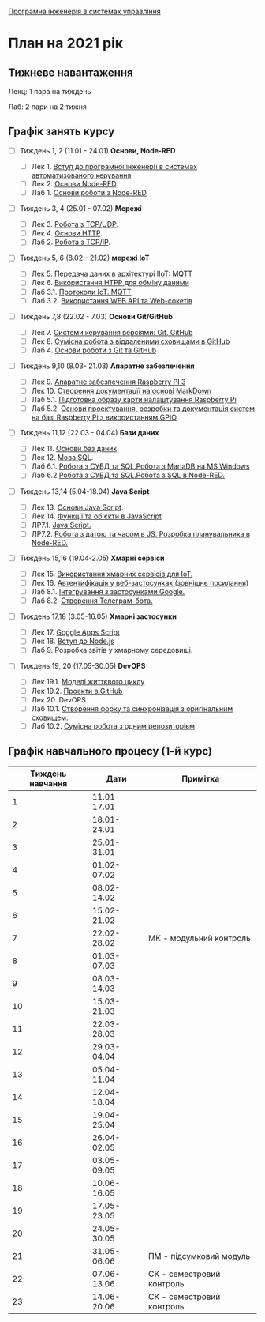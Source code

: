 [Програмна інженерія в системах управління](https://pupenasan.github.io/ProgIngContrSystems/)

# План на 2021 рік

## Тижневе навантаження

Лекц: 1 пара на тиждень

Лаб:  2 пари на 2 тижня

## Графік занять курсу

- [ ] Тиждень 1, 2 (11.01 - 24.01) **Основи, Node-RED**
  - [ ] Лек 1. [Вступ до програмної інженерії в системах автоматизованого керування](Лекц/Intro.md) 
  - [ ] Лек 2. [Основи Node-RED](Лекц/lec2_Node.md).
  - [ ] Лаб 1. [Основи роботи з Node-RED](Лабор/lab1NodeRED.md)
- [ ] Тиждень 3, 4  (25.01 - 07.02) **Мережі**
  - [ ] Лек 3. [Робота з TCP/UDP](Лекц/tcpudp.md). 
  - [ ] Лек 4. [Основи HTTP](Лекц/http.md). 
  - [ ] Лаб 2. [Робота з TCP/IP](Лабор/labtcp.md). 
- [ ] Тиждень 5, 6  (8.02 - 21.02) **мережі IoT** 
  - [ ] Лек 5. [Передача даних в архітектурі IIoT: MQTT](Лекц/MQTT.md)
  - [ ] Лек 6. [Використання HTPP для обміну даними](Лекц/HTTPAPI.md)
  - [ ] Лаб 3.1. [Протоколи IoT. MQTT](Лабор/lab2MQTT.md)
  - [ ] Лаб 3.2. [Використання WEB API та Web-сокетів](Лабор/lab2WEBAPI.md)
- [ ] Тиждень 7,8 (22.02 - 7.03) **Основи Git/GitHub**
  - [ ] Лек 7. [Системи керування версіями: Git, GitHub](Лекц/Git.md)  
  - [ ] Лек 8. [Сумісна робота з віддаленими сховищами в GitHub](Лекц/GitHub.md)
  - [ ] Лаб 4. [Основи роботи з Git та GitHub](Лабор/lab3Git.md)
- [ ] Тиждень 9,10 (8.03- 21.03) **Апаратне забезпечення**
  - [ ] Лек 9. [Апаратне забезпечення Raspberry PI 3](Лекц/RaspberryPi.md)
  - [ ] Лек 10. [Створення документації на основі MarkDown](Лекц/MarkDown.md)
  - [ ] Лаб 5.1. [Підготовка образу карти налаштування Raspberry Pi](Лабор/lab4_1_RPIConfig.md)
  - [ ] Лаб 5.2. [Основи проектування, розробки та документація систем на базі Raspberry Pi з використанням GPIO](Лабор/lab4_2_RPIProg.md)
- [ ] Тиждень 11,12 (22.03 - 04.04) **Бази даних**
  - [ ] Лек 11. [Основи баз даних](Лекц/db.md)
  - [ ] Лек 12. [Мова SQL](Лекц/sql1.md).
  - [ ] Лаб 6.1. [Робота з СУБД та SQL.Робота з MariaDB на MS Windows](Лабор/labdb_1maria.md) 
  - [ ] Лаб 6.2 [Робота з СУБД та SQL.Робота з SQL в Node-RED.](Лабор/labdb_2nodered.md) 
- [ ] Тиждень 13,14 (5.04-18.04) **Java Script**
  - [ ] Лек 13. [Основи Java Script](Лекц/javascript.md). 
  - [ ] Лек 14. [Функції та об'єкти в JavaScript](Лекц/jsobjects.md)
  - [ ] ЛР7.1. [Java Script.](Лабор/labjs_1js.md) 
  - [ ] ЛР7.2. [Робота з датою та часом в JS. Розробка планувальника в Node-RED.](Лабор/labjs_2node.md)
- [ ] Тиждень 15,16 (19.04-2.05) **Хмарні сервіси**
  - [ ] Лек 15. [Використання хмарних сервісів для IoT.](Лекц/cloud.md)
  - [ ] Лек 16. [Автентифікація у веб-застосунках (зовнішнє посилання)](https://pupenasan.github.io/TI40/Лекц/cloudauth.html)
  - [ ] Лаб 8.1. [Інтегрування з застосунками Google.](Лабор/labcld_1.md)
  - [ ] Лаб 8.2. [Створення Телеграм-бота.](Лабор/labcld_2bot.md)
- [ ] Тиждень 17,18 (3.05-16.05) **Хмарні застосунки**
  - [ ] Лек 17. [Goggle Apps Script](Лекц/gs.md)
  - [ ] Лек 18. [Вступ до Node.js](Лекц/nodejs.md)
  - [ ] Лаб 9. Розробка звітів у хмарному середовищі.
- [ ] Тиждень 19, 20 (17.05-30.05) **DevOPS**

  - [ ] Лек 19.1. [Моделі життєвого циклу](Лекц/lyfecycle.md)
  - [ ] Лек 19.2. [Проекти в GitHub](Лекц/GitHubProjects.md)
  - [ ] Лек 20. DevOPS
  - [ ] Лаб 10.1. [Створення форку та синхронізація з оригінальним сховищем.](https://pupenasan.github.io/ProgIngContrSystems/Лабор/lab5_1GitHubFork.html)
  - [ ] Лаб 10.2. [Сумісна робота з одним репозиторієм](https://pupenasan.github.io/ProgIngContrSystems/Лабор/lab5_2GitHubCollabor.html)

## Графік навчального процесу (1-й курс)

| Тиждень навчання | Дати        | Примітка                  |
| ---------------- | ----------- | ------------------------- |
| 1                | 11.01-17.01 |                           |
| 2                | 18.01-24.01 |                           |
| 3                | 25.01-31.01 |                           |
| 4                | 01.02-07.02 |                           |
| 5                | 08.02-14.02 |                           |
| 6                | 15.02-21.02 |                           |
| 7                | 22.02-28.02 | МК - модульний контроль   |
| 8                | 01.03-07.03 |                           |
| 9                | 08.03-14.03 |                           |
| 10               | 15.03-21.03 |                           |
| 11               | 22.03-28.03 |                           |
| 12               | 29.03-04.04 |                           |
| 13               | 05.04-11.04 |                           |
| 14               | 12.04-18.04 |                           |
| 15               | 19.04-25.04 |                           |
| 16               | 26.04-02.05 |                           |
| 17               | 03.05-09.05 |                           |
| 18               | 10.06-16.05 |                           |
| 19               | 17.05-23.05 |                           |
| 20               | 24.05-30.05 |                           |
| 21               | 31.05-06.06 | ПМ - підсумковий модуль   |
| 22               | 07.06-13.06 | СК - семестровий контроль |
| 23               | 14.06-20.06 | СК - семестровий контроль |